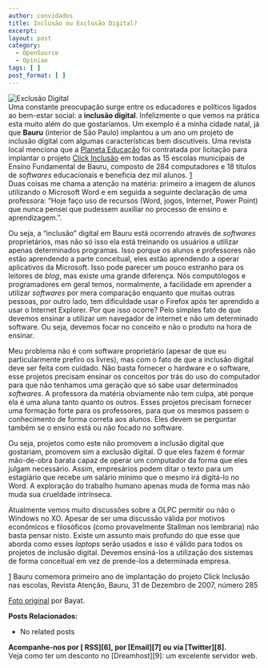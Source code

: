 ```yaml
---
author: convidados
title: Inclusão ou Exclusão Digital?
excerpt:
layout: post
category:
  - OpenSource
  - Opiniao
tags: [ ]
post_format: [ ]
---
```

![Exclusão Digital][1]  
Uma constante preocupação surge entre os educadores e políticos ligados ao bem-estar social: a **inclusão digital**. Infelizmente o que vemos na prática esta muito além do que gostaríamos. Um exemplo é a minha cidade natal, já que **Bauru** (interior de São Paulo) implantou a um ano um projeto de inclusão digital com algumas características bem discutíveis. Uma revista local menciona que a [Planeta Educação][2] foi contratada por licitação para implantar o projeto [Click Inclusão][3] em todas as 15 escolas municipais de Ensino Fundamental de Bauru, composto de 284 computadores e 18 títulos de *softwares* educacionais e beneficia dez mil alunos. [1]  
Duas coisas me chama a atenção na matéria: primeiro a imagem de alunos utilizando o Microsoft Word e em seguida a seguinte declaração de uma professora: “Hoje faço uso de recursos (Word, jogos, Internet, Power Point) que nunca pensei que pudessem auxiliar no processo de ensino e aprendizagem.”. 



Ou seja, a “inclusão” digital em Bauru está ocorrendo através de *softwares* proprietários, mas não só isso ela está treinando os usuários a utilizar apenas determinados programas. Isso porque os alunos e professores não estão aprendendo a parte conceitual, eles estão aprendendo a operar aplicativos da Microsoft. Isso pode parecer um pouco estranho para os leitores de *blog*, mas existe uma grande diferença. Nós computólogos e programadores em geral temos, normalmente, a facilidade em aprender a utilizar *softwares* por mera comparação enquanto que muitas outras pessoas, por outro lado, tem dificuldade usar o Firefox após ter aprendido a usar o Internet Explorer. Por que isso ocorre? Pelo simples fato de que devemos ensinar a utilizar um navegador de internet e não um determinado software. Ou seja, devemos focar no conceito e não o produto na hora de ensinar. 

Meu problema não é com software proprietário (apesar de que eu particularmente prefiro os livres), mas com o fato de que a inclusão digital deve ser feita com cuidado. Não basta fornecer o hardware e o software, esse projetos precisam ensinar os conceitos por trás do uso do computador para que não tenhamos uma geração que só sabe usar determinados *softwares*. A professora da matéria obviamente não tem culpa, até porque ela é uma aluna tanto quanto os outros. Esses projetos precisam fornecer uma formação forte para os professores, para que os mesmos passem o conhecimento de forma correta aos alunos. Eles devem se perguntar também se o ensino está ou não focado no software. 

Ou seja, projetos como este não promovem a inclusão digital que gostariam, promovem sim a exclusão digital. O que eles fazem é formar mão-de-obra barata capaz de operar um computador da forma que eles julgam necessário. Assim, empresários podem ditar o texto para um estagiário que recebe um salário mínimo que o mesmo irá digitá-lo no Word. A exploração do trabalho humano apenas muda de forma mas não muda sua crueldade intrínseca. 

Atualmente vemos muito discussões sobre a OLPC permitir ou não o Windows no XO. Apesar de ser uma discussão válida por motivos econômicos e filosóficos (como provavelmente Stallman nos lembraria) não basta pensar nisto. Existe um assunto mais profundo do que esse que aborda como esses *laptops* serão usados e isso é válido para todos os projetos de inclusão digital. Devemos ensiná-los a utilização dos sistemas de forma conceitual em vez de prende-los a determinada empresa. 

[1] Bauru comemora primeiro ano de implantação do projeto Click Inclusão nas escolas, Revista Atenção, Bauru, 31 de Dezembro de 2007, número 285 

[Foto original][4] por Bayat. 

**Posts Relacionados:** 
*   No related posts









**Acompanhe-nos por [ RSS][6], por [Email][7] ou via [Twitter][8].**  
Veja como ter um desconto no [Dreamhost][9]: um excelente servidor web.

 [1]: http://vidageek.net/wp-content/uploads/2008/02/exclusao-digital.png
 [2]: http://www.planetaeducacao.com.br/novo/index.asp "Planeta Educação"
 [3]: http://www.educabauru.com.br/ "Click Inclusão"
 [4]: http://flickr.com/photos/bayat/5844915/





